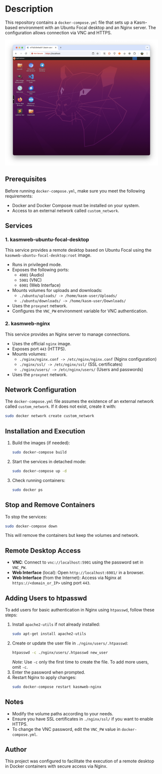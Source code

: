 # Description

This repository contains a `docker-compose.yml` file that sets up a Kasm-based environment with an Ubuntu Focal desktop and an Nginx server. The configuration allows connection via VNC and HTTPS.

![Example](example.png?raw=true "Example")

## Prerequisites

Before running `docker-compose.yml`, make sure you meet the following requirements:

- Docker and Docker Compose must be installed on your system.
- Access to an external network called `custom_network`.

## Services

### 1. kasmweb-ubuntu-focal-desktop

This service provides a remote desktop based on Ubuntu Focal using the `kasmweb-ubuntu-focal-desktop:root` image.

- Runs in privileged mode.
- Exposes the following ports:
  - `4901` (Audio)
  - `5901` (VNC)
  - `6901` (Web Interface)
- Mounts volumes for uploads and downloads:
  - `./ubuntu/uploads/ -> /home/kasm-user/Uploads/`
  - `./ubuntu/downloads/ -> /home/kasm-user/Downloads/`
- Uses the `proxynet` network.
- Configures the `VNC_PW` environment variable for VNC authentication.

### 2. kasmweb-nginx

This service provides an Nginx server to manage connections.

- Uses the official `nginx` image.
- Exposes port `443` (HTTPS).
- Mounts volumes:
  - `./nginx/nginx.conf -> /etc/nginx/nginx.conf` (Nginx configuration)
  - `./nginx/ssl/ -> /etc/nginx/ssl/` (SSL certificates)
  - `./nginx/users/ -> /etc/nginx/users/` (Users and passwords)
- Uses the `proxynet` network.

## Network Configuration

The `docker-compose.yml` file assumes the existence of an external network called `custom_network`. If it does not exist, create it with:

```sh
sudo docker network create custom_network
```

## Installation and Execution

1. Build the images (if needed):
   ```sh
   sudo docker-compose build
   ```
2. Start the services in detached mode:
   ```sh
   sudo docker-compose up -d
   ```
3. Check running containers:
   ```sh
   sudo docker ps
   ```

## Stop and Remove Containers

To stop the services:

```sh
sudo docker-compose down
```

This will remove the containers but keep the volumes and network.

## Remote Desktop Access

- **VNC**: Connect to `vnc://localhost:5901` using the password set in `VNC_PW`.
- **Web Interface** (local): Open `http://localhost:6901/` in a browser.
- **Web Interface** (from the Internet): Access via Nginx at `https://<domain_or_IP>` using port `443`.

## Adding Users to htpasswd

To add users for basic authentication in Nginx using `htpasswd`, follow these steps:

1. Install `apache2-utils` if not already installed:
   ```sh
   sudo apt-get install apache2-utils
   ```
2. Create or update the user file in `./nginx/users/.htpasswd`:
   ```sh
   htpasswd -c ./nginx/users/.htpasswd new_user
   ```
   *Note:* Use `-c` only the first time to create the file. To add more users, omit `-c`.
3. Enter the password when prompted.
4. Restart Nginx to apply changes:
   ```sh
   sudo docker-compose restart kasmweb-nginx
   ```

## Notes

- Modify the volume paths according to your needs.
- Ensure you have SSL certificates in `./nginx/ssl/` if you want to enable HTTPS.
- To change the VNC password, edit the `VNC_PW` value in `docker-compose.yml`.

## Author

This project was configured to facilitate the execution of a remote desktop in Docker containers with secure access via Nginx.

